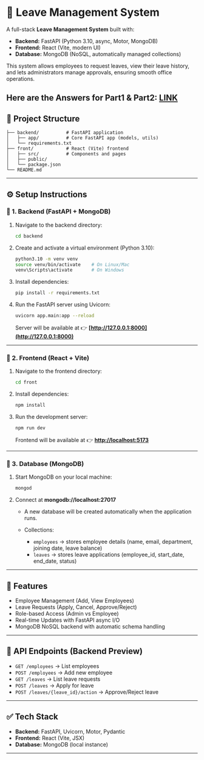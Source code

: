 # 🏢 Leave Management System

A full-stack **Leave Management System** built with:

* **Backend:** FastAPI (Python 3.10, async, Motor, MongoDB)
* **Frontend:** React (Vite, modern UI)
* **Database:** MongoDB (NoSQL, automatically managed collections)

This system allows employees to request leaves, view their leave history, and lets administrators manage approvals, ensuring smooth office operations.

Here are the Answers for Part1 & Part2: [LINK](SYMPLORA.pdf)
---

## 📂 Project Structure

```
├── backend/          # FastAPI application
│   ├── app/          # Core FastAPI app (models, utils)
│   └── requirements.txt
├── front/            # React (Vite) frontend
│   ├── src/          # Components and pages
│   ├── public/
│   └── package.json
└── README.md
```

---

## ⚙️ Setup Instructions

### 🔹 1. Backend (FastAPI + MongoDB)

1. Navigate to the backend directory:

   ```bash
   cd backend
   ```

2. Create and activate a virtual environment (Python 3.10):

   ```bash
   python3.10 -m venv venv
   source venv/bin/activate    # On Linux/Mac
   venv\Scripts\activate       # On Windows
   ```

3. Install dependencies:

   ```bash
   pip install -r requirements.txt
   ```

4. Run the FastAPI server using Uvicorn:

   ```bash
   uvicorn app.main:app --reload
   ```

   Server will be available at 👉 **[http://127.0.0.1:8000](http://127.0.0.1:8000)**

---

### 🔹 2. Frontend (React + Vite)

1. Navigate to the frontend directory:

   ```bash
   cd front
   ```

2. Install dependencies:

   ```bash
   npm install
   ```

3. Run the development server:

   ```bash
   npm run dev
   ```

   Frontend will be available at 👉 **[http://localhost:5173](http://localhost:5173)**

---

### 🔹 3. Database (MongoDB)

1. Start MongoDB on your local machine:

   ```bash
   mongod
   ```

2. Connect at **mongodb://localhost:27017**

   * A new database will be created automatically when the application runs.
   * Collections:

     * `employees` → stores employee details (name, email, department, joining date, leave balance)
     * `leaves` → stores leave applications (employee\_id, start\_date, end\_date, status)

---

## 🚀 Features

* Employee Management (Add, View Employees)
* Leave Requests (Apply, Cancel, Approve/Reject)
* Role-based Access (Admin vs Employee)
* Real-time Updates with FastAPI async I/O
* MongoDB NoSQL backend with automatic schema handling

---

## 📌 API Endpoints (Backend Preview)

* `GET /employees` → List employees
* `POST /employees` → Add new employee
* `GET /leaves` → List leave requests
* `POST /leaves` → Apply for leave
* `POST /leaves/{leave_id}/action` → Approve/Reject leave

---

## ✅ Tech Stack

* **Backend:** FastAPI, Uvicorn, Motor, Pydantic
* **Frontend:** React (Vite, JSX)
* **Database:** MongoDB (local instance)

---


